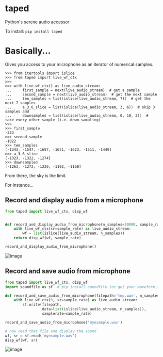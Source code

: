 
# taped
Python's serene audio accessor


To install:	```pip install taped```


# Basically...

Gives you access to your microphone as an iterator of numerical samples.

```pydocstring
>>> from itertools import islice
>>> from taped import live_wf_ctx
>>>
>>> with live_wf_ctx() as live_audio_stream:
...     first_sample = next(live_audio_stream)  # get a sample
...     second_sample = next(live_audio_stream)  # get the next sample
...     ten_samples = list(islice(live_audio_stream, 7))  # get the next 7 samples
...     a_3_6_slice = list(islice(live_audio_stream, 3, 6))  # skip 3 samples and
...     downsampled = list(islice(live_audio_stream, 0, 10, 2))  # take every other sample (i.e. down-sampling)
>>>
>>> first_sample
-323
>>> second_sample
-1022
>>> ten_samples
[-1343, -1547, -1687, -1651, -1623, -1511, -1449]
>>> a_3_6_slice
[-1323, -1322, -1274]
>>> downsampled
[-1263, -1272, -1220, -1192, -1168]
```

From there, the sky is the limit.

For instance...

## Record and display audio from a microphone

```python
from taped import live_wf_ctx, disp_wf


def record_and_display_audio_from_microphone(n_samples=10000, sample_rate=22050):
    with live_wf_ctx(sr=sample_rate) as live_audio_stream:
        wf = list(islice(live_audio_stream, n_samples))
    return disp_wf(wf, sample_rate)

record_and_display_audio_from_microphone()
```

![image](https://user-images.githubusercontent.com/1906276/101562916-289cec00-397d-11eb-8a40-d3a7345e40da.png)


## Record and save audio from microphone

```python
from taped import live_wf_ctx, disp_wf
import soundfile as sf  # pip install soundfile (or get your waveform_to_file function elsewhere)

def record_and_save_audio_from_microphone(filepath='tmp.wav', n_samples=10000, sample_rate=22050):
    with live_wf_ctx(0, sr=sample_rate) as live_audio_stream:
        sf.write(filepath, 
                 data=list(islice(live_audio_stream, n_samples)), 
                 samplerate=sample_rate)

record_and_save_audio_from_microphone('myexample.wav')

# now read that file and display the sound
wf, sr = sf.read('myexample.wav')
disp_wf(wf, sr)
```

![image](https://user-images.githubusercontent.com/1906276/101563806-d1981680-397e-11eb-9f1e-fc35b9b1cc4a.png)
